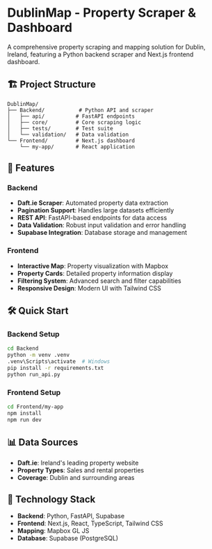 # DublinMap - Property Scraper & Dashboard

A comprehensive property scraping and mapping solution for Dublin, Ireland, featuring a Python backend scraper and Next.js frontend dashboard.

## 🏗️ Project Structure

```
DublinMap/
├── Backend/           # Python API and scraper
│   ├── api/          # FastAPI endpoints
│   ├── core/         # Core scraping logic
│   ├── tests/        # Test suite
│   └── validation/   # Data validation
└── Frontend/         # Next.js dashboard
    └── my-app/       # React application
```

## 🚀 Features

### Backend
- **Daft.ie Scraper**: Automated property data extraction
- **Pagination Support**: Handles large datasets efficiently
- **REST API**: FastAPI-based endpoints for data access
- **Data Validation**: Robust input validation and error handling
- **Supabase Integration**: Database storage and management

### Frontend
- **Interactive Map**: Property visualization with Mapbox
- **Property Cards**: Detailed property information display
- **Filtering System**: Advanced search and filter capabilities
- **Responsive Design**: Modern UI with Tailwind CSS

## 🛠️ Quick Start

### Backend Setup
```bash
cd Backend
python -m venv .venv
.venv\Scripts\activate  # Windows
pip install -r requirements.txt
python run_api.py
```

### Frontend Setup
```bash
cd Frontend/my-app
npm install
npm run dev
```

## 📊 Data Sources

- **Daft.ie**: Ireland's leading property website
- **Property Types**: Sales and rental properties
- **Coverage**: Dublin and surrounding areas

## 🔧 Technology Stack

- **Backend**: Python, FastAPI, Supabase
- **Frontend**: Next.js, React, TypeScript, Tailwind CSS
- **Mapping**: Mapbox GL JS
- **Database**: Supabase (PostgreSQL)
